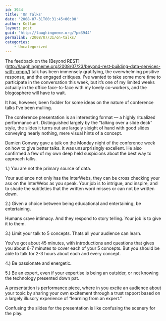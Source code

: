 ```yaml
---
id: 3944
title: 'On Talks'
date: '2008-07-31T00:31:45+00:00'
author: Kellan
layout: post
guid: 'http://laughingmeme.org/?p=3944'
permalink: /2008/07/31/on-talks/
categories:
    - Uncategorized
---
```


The feedback on the \[Beyond REST\](http://laughingmeme.org/2008/07/23/beyond-rest-building-data-services-with-xmpp/) talk has been immensely gratifying, the overwhelming positive response, and the engaged critiques. I’ve wanted to take some more time to participate in the conversation this week, but it’s one of my limited weeks actually in the office face-to-face with my lovely co-workers, and the blogosphere will have to wait.

It has, however, been fodder for some ideas on the nature of conference talks I’ve been mulling.

The conference presentation is an interesting format — a highly ritualized performance art. Distinguished largely by the “talking over a slide deck” style, the slides it turns out are largely sleight of hand with good slides conveying nearly nothing, mere visual hints of a concept.

Damien Conway gave a talk on the Monday night of the conference week on how to give better talks. It was unsurprisingly excellent. He also confirmed a few of my own deep held suspicions about the best way to approach talks.

1.) You are not the primary source of data.

Your audience not only has the InterWebs, they can be cross checking your ass on the InterWebs as you speak. Your job is to intrigue, and inspire, and to shade the subtleties that the written word misses or can not be written down.

2.) Given a choice between being educational and entertaining, be entertaining.

Humans crave intimacy. And they respond to story telling. Your job is to give it to them.

3.) Limit your talk to 5 concepts. Thats all your audience can learn.

You’ve got about 45 minutes, with introductions and questions that gives you about 6-7 minutes to cover each of your 5 concepts. But you should be able to talk for 2-3 hours about each and every concept.

4.) Be passionate and energetic.

5.) Be an expert, even if your expertise is being an outsider, or not knowing the technology presented down pat.

A presentation is performance piece, where in you excite an audience about your topic by sharing your own excitement through a trust rapport based on a largely illusory experience of “learning from an expert.”

Confusing the slides for the presentation is like confusing the scenery for the play.